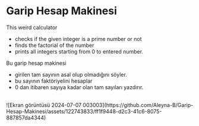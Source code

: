 # Garip Hesap Makinesi
This weird calculator </br>
<ul>
<li>checks if the given integer is a prime number or not</li>
<li>finds the factorial of the number</li>
<li>prints all integers starting from 0 to entered number.</li>
</ul>

Bu garip hesap makinesi </br>
<ul>
<li>girilen tam sayının asal olup olmadığını söyler.</li>
<li>bu sayının faktöriyelini hesaplar</li>
<li>0 dan itibaren sayıya kadar olan tam sayıları yazdırır.</li>
</ul>
<br> 
![Ekran görüntüsü 2024-07-07 003003](https://github.com/Aleyna-B/Garip-Hesap-Makinesi/assets/122743833/ff1f9448-d2c3-41c6-8075-887857da4344)

